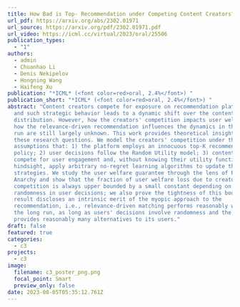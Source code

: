 ```yaml
---
title: How Bad is Top- Recommendation under Competing Content Creators?
url_pdf: https://arxiv.org/abs/2302.01971
url_source: https://arxiv.org/pdf/2302.01971.pdf
url_video: https://icml.cc/virtual/2023/oral/25506
publication_types:
  - "1"
authors:
  - admin
  - Chuanhao Li
  - Denis Nekipelov
  - Hongning Wang
  - Haifeng Xu
publication: "*ICML* (<font color=red>oral, 2.4%</font>) "
publication_short: "*ICML* (<font color=red>oral, 2.4%</font>) "
abstract: "Content creators compete for exposure on recommendation platforms,
  and such strategic behavior leads to a dynamic shift over the content
  distribution. However, how the creators' competition impacts user welfare and
  how the relevance-driven recommendation influences the dynamics in the long
  run are still largely unknown. This work provides theoretical insights into
  these research questions. We model the creators' competition under the
  assumptions that: 1) the platform employs an innocuous top-K recommendation
  policy; 2) user decisions follow the Random Utility model; 3) content creators
  compete for user engagement and, without knowing their utility function in
  hindsight, apply arbitrary no-regret learning algorithms to update their
  strategies. We study the user welfare guarantee through the lens of Price of
  Anarchy and show that the fraction of user welfare loss due to creator
  competition is always upper bounded by a small constant depending on K and
  randomness in user decisions; we also prove the tightness of this bound. Our
  result discloses an intrinsic merit of the myopic approach to the
  recommendation, i.e., relevance-driven matching performs reasonably well in
  the long run, as long as users' decisions involve randomness and the platform
  provides reasonably many alternatives to its users."
draft: false
featured: true
categories:
  - c3
projects:
  - c3
image:
  filename: c3_poster_png.png
  focal_point: Smart
  preview_only: false
date: 2023-08-05T05:35:12.761Z
---
```

